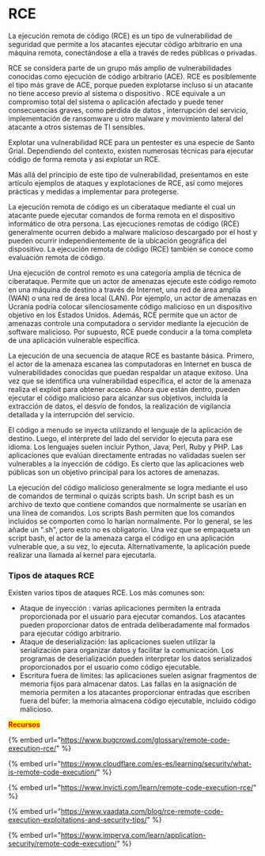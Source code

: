 # RCE

La ejecución remota de código (RCE) es un tipo de vulnerabilidad de seguridad que permite a los atacantes ejecutar código arbitrario en una máquina remota, conectándose a ella a través de redes públicas o privadas.

RCE se considera parte de un grupo más amplio de vulnerabilidades conocidas como ejecución de código arbitrario (ACE). RCE es posiblemente el tipo más grave de ACE, porque pueden explotarse incluso si un atacante no tiene acceso previo al sistema o dispositivo . RCE equivale a un compromiso total del sistema o aplicación afectado y puede tener consecuencias graves, como pérdida de datos , interrupción del servicio, implementación de ransomware u otro malware y movimiento lateral del atacante a otros sistemas de TI sensibles.

Explotar una vulnerabilidad RCE para un pentester es una especie de Santo Grial. Dependiendo del contexto, existen numerosas técnicas para ejecutar código de forma remota y así explotar un RCE.

Más allá del principio de este tipo de vulnerabilidad, presentamos en este artículo ejemplos de ataques y explotaciones de RCE, así como mejores prácticas y medidas a implementar para protegerse.

La ejecución remota de código es un ciberataque mediante el cual un atacante puede ejecutar comandos de forma remota en el dispositivo informático de otra persona. Las ejecuciones remotas de código (RCE) generalmente ocurren debido a malware malicioso descargado por el host y pueden ocurrir independientemente de la ubicación geográfica del dispositivo. La ejecución remota de código (RCE) también se conoce como evaluación remota de código.&#x20;

Una ejecución de control remoto es una categoría amplia de técnica de ciberataque. Permite que un actor de amenazas ejecute este código remoto en una máquina de destino a través de Internet, una red de área amplia (WAN) o una red de área local (LAN). Por ejemplo, un actor de amenazas en Ucrania podría colocar silenciosamente código malicioso en un dispositivo objetivo en los Estados Unidos. Además, RCE permite que un actor de amenazas controle una computadora o servidor mediante la ejecución de software malicioso. Por supuesto, RCE puede conducir a la toma completa de una aplicación vulnerable específica.&#x20;

La ejecución de una secuencia de ataque RCE es bastante básica. Primero, el actor de la amenaza escanea las computadoras en Internet en busca de vulnerabilidades conocidas que puedan respaldar un ataque exitoso. Una vez que se identifica una vulnerabilidad específica, el actor de la amenaza realiza el exploit para obtener acceso. Ahora que están dentro, pueden ejecutar el código malicioso para alcanzar sus objetivos, incluida la extracción de datos, el desvío de fondos, la realización de vigilancia detallada y la interrupción del servicio.&#x20;

El código a menudo se inyecta utilizando el lenguaje de la aplicación de destino. Luego, el intérprete del lado del servidor lo ejecuta para ese idioma. Los lenguajes suelen incluir Python, Java, Perl, Ruby y PHP. Las aplicaciones que evalúan directamente entradas no validadas suelen ser vulnerables a la inyección de código. Es cierto que las aplicaciones web públicas son un objetivo principal para los actores de amenazas.

La ejecución del código malicioso generalmente se logra mediante el uso de comandos de terminal o quizás scripts bash. Un script bash es un archivo de texto que contiene comandos que normalmente se usarían en una línea de comandos. Los scripts Bash permiten que los comandos incluidos se comporten como lo harían normalmente. Por lo general, se les añade un ".sh", pero esto no es obligatorio. Una vez que se empaqueta un script bash, el actor de la amenaza carga el código en una aplicación vulnerable que, a su vez, lo ejecuta. Alternativamente, la aplicación puede realizar una llamada al kernel para ejecutarla.

### Tipos de ataques RCE <a href="#types-of-rce-attacks" id="types-of-rce-attacks"></a>

Existen varios tipos de ataques RCE. Los más comunes son:

* Ataque de inyección : varias aplicaciones permiten la entrada proporcionada por el usuario para ejecutar comandos. Los atacantes pueden proporcionar datos de entrada deliberadamente mal formados para ejecutar código arbitrario.
* Ataque de deserialización: las aplicaciones suelen utilizar la serialización para organizar datos y facilitar la comunicación. Los programas de deserialización pueden interpretar los datos serializados proporcionados por el usuario como código ejecutable.
* Escritura fuera de límites: las aplicaciones suelen asignar fragmentos de memoria fijos para almacenar datos. Las fallas en la asignación de memoria permiten a los atacantes proporcionar entradas que escriben fuera del búfer: la memoria almacena código ejecutable, incluido código malicioso.

<mark style="color:red;">**Recursos**</mark>

{% embed url="https://www.bugcrowd.com/glossary/remote-code-execution-rce/" %}

{% embed url="https://www.cloudflare.com/es-es/learning/security/what-is-remote-code-execution/" %}

{% embed url="https://www.invicti.com/learn/remote-code-execution-rce/" %}

{% embed url="https://www.vaadata.com/blog/rce-remote-code-execution-exploitations-and-security-tips/" %}

{% embed url="https://www.imperva.com/learn/application-security/remote-code-execution/" %}
